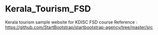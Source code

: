 # Kerala_Tourism_FSD
 Kerala tourism sample website for KDISC FSD course
Reference :  https://github.com/StartBootstrap/startbootstrap-agency/tree/master/src
